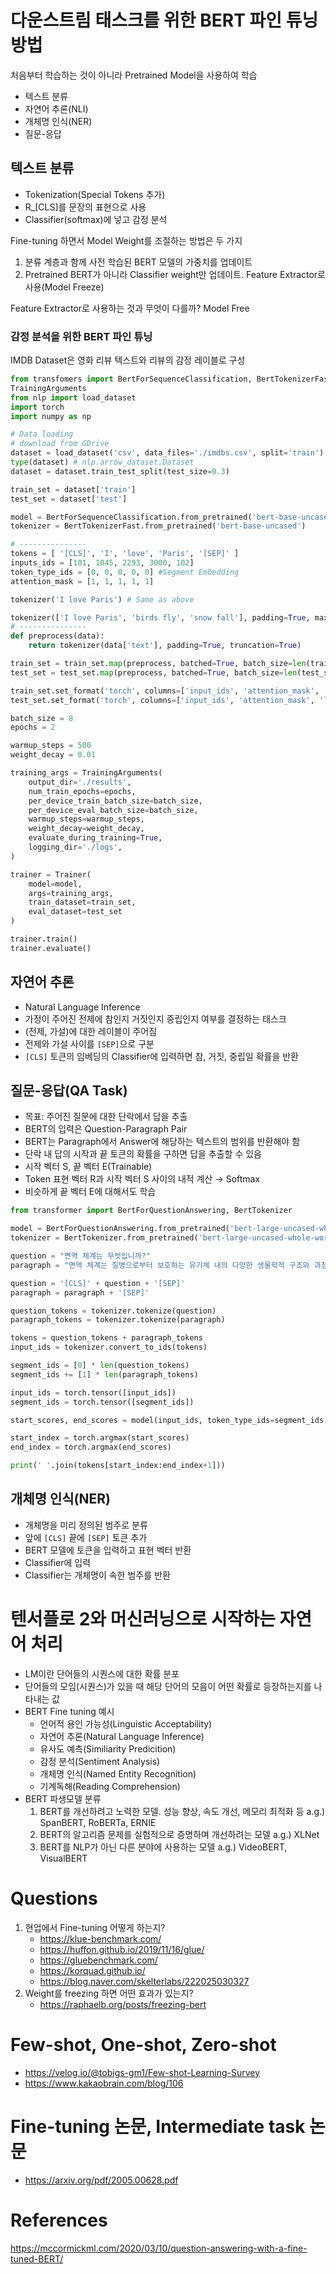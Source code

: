 # 다운스트림 태스크를 위한 BERT 파인 튜닝 방법

처음부터 학습하는 것이 아니라 Pretrained Model을 사용하여 학습

- 텍스트 분류
- 자연어 추론(NLI)
- 개체명 인식(NER)
- 질문-응답

## 텍스트 분류

- Tokenization(Special Tokens 추가)
- R_[CLS]를 문장의 표현으로 사용
- Classifier(softmax)에 넣고 감정 분석

Fine-tuning 하면서 Model Weight를 조절하는 방법은 두 가지

1. 분류 계층과 함께 사전 학습된 BERT 모델의 가중치를 업데이트
2. Pretrained BERT가 아니라 Classifier weight만 업데이트. Feature Extractor로 사용(Model Freeze)

Feature Extractor로 사용하는 것과 무엇이 다를까? Model Free

### 감정 분석을 위한 BERT 파인 튜닝

IMDB Dataset은 영화 리뷰 텍스트와 리뷰의 감정 레이블로 구성

```python
from transfomers import BertForSequenceClassification, BertTokenizerFast, Trainer,
TrainingArguments
from nlp import load_dataset
import torch
import numpy as np

# Data loading
# download from GDrive
dataset = load_dataset('csv', data_files='./imdbs.csv', split='train')
type(dataset) # nlp.arrow_dataset.Dataset
dataset = dataset.train_test_split(test_size=0.3)

train_set = dataset['train']
test_set = dataset['test']

model = BertForSequenceClassification.from_pretrained('bert-base-uncased')
tokenizer = BertTokenizerFast.from_pretrained('bert-base-uncased')

# ---------------
tokens = [ '[CLS]', 'I', 'love', 'Paris', '[SEP]' ]
inputs_ids = [101, 1045, 2293, 3000, 102]
token_type_ids = [0, 0, 0, 0, 0] #Segment Embedding
attention_mask = [1, 1, 1, 1, 1]

tokenizer('I love Paris') # Same as above

tokenizer(['I love Paris', 'birds fly', 'snow fall'], padding=True, max_length=5)
# ---------------
def preprocess(data):
	return tokenizer(data['text'], padding=True, truncation=True)

train_set = train_set.map(preprocess, batched=True, batch_size=len(train_set))
test_set = test_set.map(preprocess, batched=True, batch_size=len(test_set))

train_set.set_format('torch', columns=['input_ids', 'attention_mask', 'label'])
test_set.set_format('torch', columns=['input_ids', 'attention_mask', 'label'])

batch_size = 8
epochs = 2

warmup_steps = 500
weight_decay = 0.01

training_args = TrainingArguments(
	output_dir='./results',
	num_train_epochs=epochs,
	per_device_train_batch_size=batch_size,
	per_device_eval_batch_size=batch_size,
	warmup_steps=warmup_steps,
	weight_decay=weight_decay,
	evaluate_during_training=True,
	logging_dir='./logs',
)

trainer = Trainer(
	model=model,
	args=training_args,
	train_dataset=train_set,
	eval_dataset=test_set
)

trainer.train()
trainer.evaluate()
```

## 자연어 추론

- Natural Language Inference
- 가정이 주어진 전제에 참인지 거짓인지 중립인지 여부를 결정하는 태스크
- (전제, 가설)에 대한 레이블이 주어짐
- 전제와 가설 사이를 `[SEP]`으로 구분
- `[CLS]` 토큰의 임베딩의 Classifier에 입력하면 참, 거짓, 중립일 확률을 반환

## 질문-응답(QA Task)

- 목표: 주어진 질문에 대한 단락에서 답을 추출
- BERT의 입력은 Question-Paragraph Pair
- BERT는 Paragraph에서 Answer에 해당하는 텍스트의 범위를 반환해야 함
- 단락 내 답의 시작과 끝 토큰의 확률을 구하면 답을 추출할 수 있음
- 시작 벡터 S, 끝 벡터 E(Trainable)
- Token 표현 벡터 R과 시작 벡터 S 사이의 내적 계산 → Softmax
- 비슷하게 끝 벡터 E에 대해서도 학습

```python
from transformer import BertForQuestionAnswering, BertTokenizer

model = BertForQuestionAnswering.from_pretrained('bert-large-uncased-whole-word-masking-fine-tuned-squad')
tokenizer = BertTokenizer.from_pretrained('bert-large-uncased-whole-word-masking-fine-tuned-squad')

question = "면역 체계는 무엇입니까?"
paragraph = "면역 체계는 질병으로부터 보호하는 유기체 내의 다양한 생물학적 구조와 과정의 시스템입니다. 제대로 기능하려면 면역 체계가 바이러스에서 기생충에 이르기까지 병원균으로 알려진 다양한 물질을 탐지하고 유기체의 건강한 조직과 구별해야 합니다."

question = '[CLS]' + question + '[SEP]'
paragraph = paragraph + '[SEP]'

question_tokens = tokenizer.tokenize(question)
paragraph_tokens = tokenizer.tokenize(paragraph)

tokens = question_tokens + paragraph_tokens
input_ids = tokenizer.convert_to_ids(tokens)

segment_ids = [0] * len(question_tokens)
segment_ids += [1] * len(paragraph_tokens)

input_ids = torch.tensor([input_ids])
segment_ids = torch.tensor([segment_ids])

start_scores, end_scores = model(input_ids, token_type_ids=segment_ids)

start_index = torch.argmax(start_scores)
end_index = torch.argmax(end_scores)

print(' '.join(tokens[start_index:end_index+1]))
```

## 개체명 인식(NER)

- 개체명을 미리 정의된 범주로 분류
- 앞에 `[CLS]` 끝에 `[SEP]` 토큰 추가
- BERT 모델에 토큰을 입력하고 표현 벡터 반환
- Classifier에 입력
- Classifier는 개체명이 속한 범주를 반환

# 텐서플로 2와 머신러닝으로 시작하는 자연어 처리

- LM이란 단어들의 시퀀스에 대한 확률 분포
- 단어들의 모임(시퀀스)가 있을 때 해당 단어의 모음이 어떤 확률로 등장하는지를 나타내는 값
- BERT Fine tuning 예시
  - 언어적 용인 가능성(Linguistic Acceptability)
  - 자연어 추론(Natural Language Inference)
  - 유사도 예측(Similiarity Predicition)
  - 감정 분석(Sentiment Analysis)
  - 개체명 인식(Named Entity Recognition)
  - 기계독해(Reading Comprehension)
- BERT 파생모델 분류
  1. BERT를 개선하려고 노력한 모델. 성능 향상, 속도 개선, 메모리 최적화 등 a.g.) SpanBERT, RoBERTa, ERNIE
  2. BERT의 알고리즘 문제를 실험적으로 증명하며 개선하려는 모델 a.g.) XLNet
  3. BERT를 NLP가 아닌 다른 분야에 사용하는 모델 a.g.) VideoBERT, VisualBERT

# Questions

1. 현업에서 Fine-tuning 어떻게 하는지?
   - https://klue-benchmark.com/
   - https://huffon.github.io/2019/11/16/glue/
   - https://gluebenchmark.com/
   - https://korquad.github.io/
   - https://blog.naver.com/skelterlabs/222025030327
2. Weight를 freezing 하면 어떤 효과가 있는지?
   - https://raphaelb.org/posts/freezing-bert

# Few-shot, One-shot, Zero-shot

- https://velog.io/@tobigs-gm1/Few-shot-Learning-Survey
- https://www.kakaobrain.com/blog/106

# Fine-tuning 논문, Intermediate task 논문

- https://arxiv.org/pdf/2005.00628.pdf

# References

https://mccormickml.com/2020/03/10/question-answering-with-a-fine-tuned-BERT/